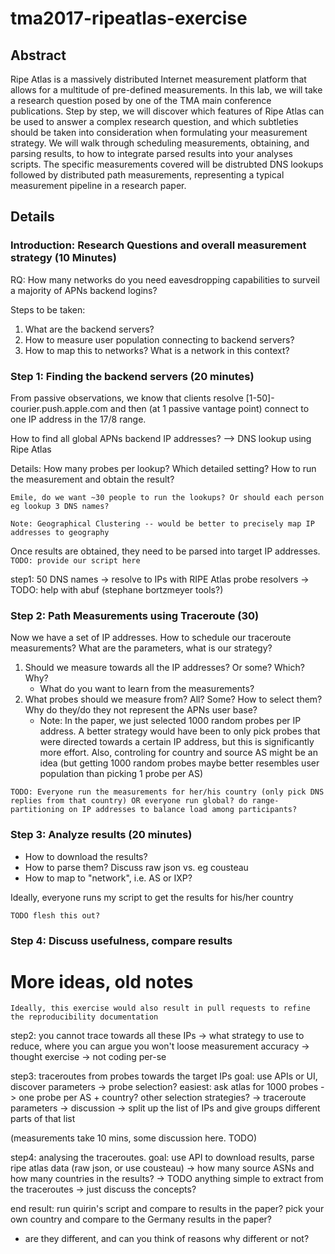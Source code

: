 # tma2017-ripeatlas-exercise

## Abstract 

Ripe Atlas is a massively distributed Internet measurement platform that allows for a multitude of pre-defined measurements. In this lab, we will take a research question posed by one of the TMA main conference publications. Step by step, we will discover which features of Ripe Atlas can be used to answer a complex research question, and which subtleties should be taken into consideration when formulating your measurement strategy.
We will walk through scheduling measurements, obtaining, and parsing results, to how to integrate parsed results into your analyses scripts. The specific measurements covered will be distrubted DNS lookups followed by distributed path measurements, representing a typical measurement pipeline in a research paper.

## Details

### Introduction: Research Questions and overall measurement strategy (10 Minutes)

RQ: How many networks do you need eavesdropping capabilities to surveil a majority of APNs backend logins?

Steps to be taken:

1. What are the backend servers?
2. How to measure user population connecting to backend servers?
3. How to map this to networks? What is a network in this context?
	
### Step 1: Finding the backend servers (20 minutes)

From passive observations, we know that clients resolve [1-50]-courier.push.apple.com and then (at 1 passive vantage point) connect to one IP address in the 17/8 range.

How to find all global APNs backend IP addresses? --> DNS lookup using Ripe Atlas

Details: How many probes per lookup? Which detailed setting? How to run the measurement and obtain the result?

`Emile, do we want ~30 people to run the lookups? Or should each person eg lookup 3 DNS names?`

`Note: Geographical Clustering -- would be better to precisely map IP addresses to geography`

Once results are obtained, they need to be parsed into target IP addresses. `TODO: provide our script here`

step1: 50 DNS names -> resolve to IPs with RIPE Atlas probe resolvers
   -> TODO: help with abuf (stephane bortzmeyer tools?)

### Step 2: Path Measurements using Traceroute (30)

Now we have a set of IP addresses. How to schedule our traceroute measurements? What are the parameters, what is our strategy?

1. Should we measure towards all the IP addresses? Or some? Which? Why?
	* What do you want to learn from the measurements? 
2. What probes should we measure from? All? Some? How to select them? Why do they/do they not represent the APNs user base?
	* Note: In the paper, we just selected 1000 random probes per IP address. A better strategy would have been to only pick probes that were directed towards a certain IP address, but this is significantly more effort. Also, controling for country and source AS might be an idea (but getting 1000 random probes maybe better resembles user population than picking 1 probe per AS)

`TODO: Everyone run the measurements for her/his country (only pick DNS replies from that country) OR everyone run global? do range-partitioning on IP addresses to balance load among participants?`

### Step 3: Analyze results (20 minutes)

* How to download the results?
* How to parse them? Discuss raw json vs. eg cousteau 
* How to map to "network", i.e. AS or IXP?

Ideally, everyone runs my script to get the results for his/her country

`TODO flesh this out?`

### Step 4: Discuss usefulness, compare results


# More ideas, old notes

`Ideally, this exercise would also result in pull requests to refine the reproducibility documentation`


step2: you cannot trace towards all these IPs
   -> what strategy to use to reduce, where you can argue you won't loose measurement accuracy
   -> thought exercise -> not coding per-se
   
step3: traceroutes from probes towards the target IPs   goal: use APIs or UI, discover parameters
   -> probe selection?  easiest: ask atlas for 1000 probes
      -> one probe per AS + country? other selection strategies?
   -> traceroute parameters -> discussion
   -> split up the list of IPs and give groups different parts of that list

(measurements take 10 mins, some discussion here. TODO)

step4: analysing the traceroutes.  goal: use API to download results, parse ripe atlas data (raw json, or use cousteau)
   -> how many source ASNs and how many countries in the results?
   -> TODO anything simple to extract from the traceroutes
   -> just discuss the concepts?

end result: run quirin's script and compare to results in the paper?
pick your own country and compare to the Germany results in the paper?
 - are they different, and can you think of reasons why different or not?

